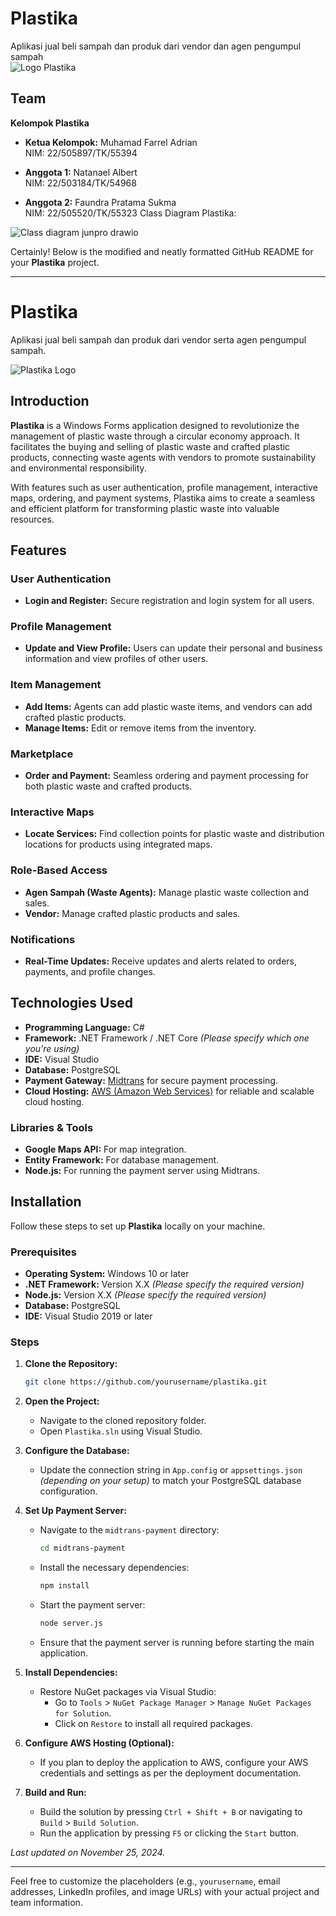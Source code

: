 # Plastika
Aplikasi jual beli sampah dan produk dari vendor dan agen pengumpul sampah  
![Logo Plastika](https://github.com/user-attachments/assets/ce2362f3-5262-4986-85c3-b180c35a8fff)

## Team

**Kelompok Plastika**

- **Ketua Kelompok:** Muhamad Farrel Adrian  
  NIM: 22/505897/TK/55394

- **Anggota 1:** Natanael Albert  
  NIM: 22/503184/TK/54968

- **Anggota 2:** Faundra Pratama Sukma  
  NIM: 22/505520/TK/55323
Class Diagram Plastika:

![Class diagram junpro drawio](https://github.com/user-attachments/assets/5fef6e5f-9597-413f-a7f7-da710abd4218)

Certainly! Below is the modified and neatly formatted GitHub README for your **Plastika** project.

---

# Plastika

Aplikasi jual beli sampah dan produk dari vendor serta agen pengumpul sampah.

![Plastika Logo](https://github.com/user-attachments/assets/5fef6e5f-9597-413f-a7f7-da710abd4218) <!-- Replace with your actual logo URL -->

## Introduction

**Plastika** is a Windows Forms application designed to revolutionize the management of plastic waste through a circular economy approach. It facilitates the buying and selling of plastic waste and crafted plastic products, connecting waste agents with vendors to promote sustainability and environmental responsibility.

With features such as user authentication, profile management, interactive maps, ordering, and payment systems, Plastika aims to create a seamless and efficient platform for transforming plastic waste into valuable resources.

## Features

### User Authentication
- **Login and Register:** Secure registration and login system for all users.

### Profile Management
- **Update and View Profile:** Users can update their personal and business information and view profiles of other users.

### Item Management
- **Add Items:** Agents can add plastic waste items, and vendors can add crafted plastic products.
- **Manage Items:** Edit or remove items from the inventory.

### Marketplace
- **Order and Payment:** Seamless ordering and payment processing for both plastic waste and crafted products.

### Interactive Maps
- **Locate Services:** Find collection points for plastic waste and distribution locations for products using integrated maps.

### Role-Based Access
- **Agen Sampah (Waste Agents):** Manage plastic waste collection and sales.
- **Vendor:** Manage crafted plastic products and sales.

### Notifications
- **Real-Time Updates:** Receive updates and alerts related to orders, payments, and profile changes.

## Technologies Used

- **Programming Language:** C#
- **Framework:** .NET Framework / .NET Core *(Please specify which one you're using)*
- **IDE:** Visual Studio
- **Database:** PostgreSQL
- **Payment Gateway:** [Midtrans](https://midtrans.com/) for secure payment processing.
- **Cloud Hosting:** [AWS (Amazon Web Services)](https://aws.amazon.com/) for reliable and scalable cloud hosting.

### Libraries & Tools
- **Google Maps API:** For map integration.
- **Entity Framework:** For database management.
- **Node.js:** For running the payment server using Midtrans.


## Installation

Follow these steps to set up **Plastika** locally on your machine.

### Prerequisites

- **Operating System:** Windows 10 or later
- **.NET Framework:** Version X.X *(Please specify the required version)*
- **Node.js:** Version X.X *(Please specify the required version)*
- **Database:** PostgreSQL
- **IDE:** Visual Studio 2019 or later

### Steps

1. **Clone the Repository:**

   ```bash
   git clone https://github.com/yourusername/plastika.git
   ```

2. **Open the Project:**

   - Navigate to the cloned repository folder.
   - Open `Plastika.sln` using Visual Studio.

3. **Configure the Database:**

   - Update the connection string in `App.config` or `appsettings.json` *(depending on your setup)* to match your PostgreSQL database configuration.

4. **Set Up Payment Server:**

   - Navigate to the `midtrans-payment` directory:

     ```bash
     cd midtrans-payment
     ```

   - Install the necessary dependencies:

     ```bash
     npm install
     ```

   - Start the payment server:

     ```bash
     node server.js
     ```

   - Ensure that the payment server is running before starting the main application.

5. **Install Dependencies:**

   - Restore NuGet packages via Visual Studio:
     - Go to `Tools` > `NuGet Package Manager` > `Manage NuGet Packages for Solution`.
     - Click on `Restore` to install all required packages.

6. **Configure AWS Hosting (Optional):**

   - If you plan to deploy the application to AWS, configure your AWS credentials and settings as per the deployment documentation.

7. **Build and Run:**

   - Build the solution by pressing `Ctrl + Shift + B` or navigating to `Build` > `Build Solution`.
   - Run the application by pressing `F5` or clicking the `Start` button.



*Last updated on November 25, 2024.*

---

Feel free to customize the placeholders (e.g., `yourusername`, email addresses, LinkedIn profiles, and image URLs) with your actual project and team information.
